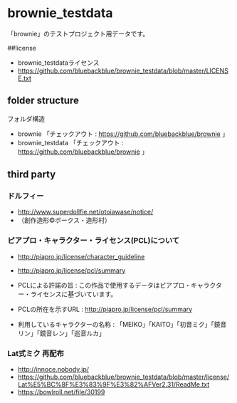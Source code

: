 # brownie_testdata
「brownie」のテストプロジェクト用データです。

##license
* brownie_testdataライセンス
* https://github.com/bluebackblue/brownie_testdata/blob/master/LICENSE.txt

## folder structure
フォルダ構造
* brownie 「チェックアウト : https://github.com/bluebackblue/brownie 」
* brownie_testdata 「チェックアウト : https://github.com/bluebackblue/brownie 」 

## third party

### ドルフィー
* http://www.superdollfie.net/otoiawase/notice/
* （創作造形©ボークス・造形村）

### ピアプロ・キャラクター・ライセンス(PCL)について
* http://piapro.jp/license/character_guideline
* http://piapro.jp/license/pcl/summary

* PCLによる許諾の旨 : この作品で使用するデータはピアプロ・キャラクター・ライセンスに基づいています。
* PCLの所在を示すURL : http://piapro.jp/license/pcl/summary
* 利用しているキャラクターの名称 : 「MEIKO」「KAITO」「初音ミク」「鏡音リン」「鏡音レン」「巡音ルカ」

### Lat式ミク 再配布
* http://innoce.nobody.jp/
* https://github.com/bluebackblue/brownie_testdata/blob/master/license/Lat%E5%BC%8F%E3%83%9F%E3%82%AFVer2.31/ReadMe.txt
* https://bowlroll.net/file/30199


